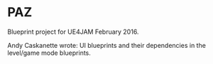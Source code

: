 # PAZ

Blueprint project for UE4JAM February 2016.

Andy Caskanette wrote: UI blueprints and their dependencies in the level/game mode blueprints.
